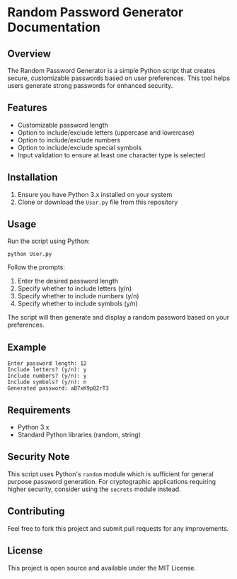 # Random Password Generator Documentation

## Overview
The Random Password Generator is a simple Python script that creates secure, customizable passwords based on user preferences. This tool helps users generate strong passwords for enhanced security.

## Features
- Customizable password length
- Option to include/exclude letters (uppercase and lowercase)
- Option to include/exclude numbers
- Option to include/exclude special symbols
- Input validation to ensure at least one character type is selected

## Installation
1. Ensure you have Python 3.x installed on your system
2. Clone or download the `User.py` file from this repository

## Usage
Run the script using Python:
```
python User.py
```

Follow the prompts:
1. Enter the desired password length
2. Specify whether to include letters (y/n)
3. Specify whether to include numbers (y/n)
4. Specify whether to include symbols (y/n)

The script will then generate and display a random password based on your preferences.

## Example
```
Enter password length: 12
Include letters? (y/n): y
Include numbers? (y/n): y
Include symbols? (y/n): n
Generated password: aB7xK9pQ2rT3
```

## Requirements
- Python 3.x
- Standard Python libraries (random, string)

## Security Note
This script uses Python's `random` module which is sufficient for general purpose password generation. For cryptographic applications requiring higher security, consider using the `secrets` module instead.

## Contributing
Feel free to fork this project and submit pull requests for any improvements.

## License
This project is open source and available under the MIT License.
